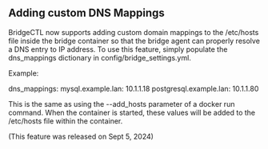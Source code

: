 ## Adding custom DNS Mappings 

BridgeCTL now supports adding custom domain mappings to the /etc/hosts file inside the bridge container so that the bridge agent can properly resolve a DNS entry to IP address. To use this feature,
simply populate the dns_mappings dictionary in config/bridge_settings.yml.

Example:

dns_mappings:
  mysql.example.lan: 10.1.1.18
  postgresql.example.lan: 10.1.1.80

This is the same as using the --add_hosts parameter of a docker run command. When the container is started, these values will be added to the /etc/hosts file within the container.

(This feature was released on Sept 5, 2024)

